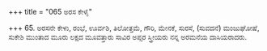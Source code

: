 +++
title = "065 ಅರಸ ಕೇಳೈ"

+++
65. ಅರಸನೇ ಕೇಳು, ರಂಭೆ, ಊರ್ವಶಿ, ತಿಲೋತ್ತಮೆ, ಗೌರಿ, ಮೇನಕೆ, ಸುರಸೆ, (ಸುವದನೆ) ಮಂಜುಘೋಷೆ, ಸುಕೇಶಿ ಮುಂತಾದ ಮೂರು ಲಕ್ಷದ ಮೂವತ್ತಾರು ಸಾವಿರ ಅಪ್ಸರ ಸ್ತ್ರೀಯರು ನನ್ನ ಅರಮನೆಯ ದಾಸಿಯರಾದರು.